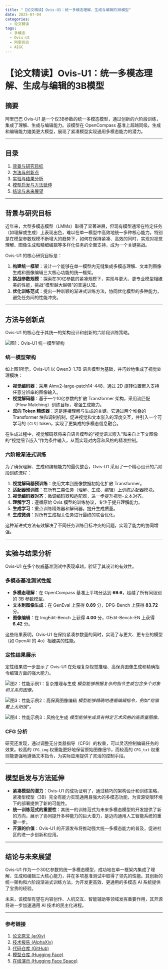 ```yaml
---
title: "【论文精读】Ovis-U1：统一多模态理解、生成与编辑的3B模型"
date: 2025-07-04
categories:
  - 论文精读
tags:
  - 多模态
  - Ovis-U1
  - 阿里巴巴
  - AIGC
---
```


# 【论文精读】Ovis-U1：统一多模态理解、生成与编辑的3B模型

## 摘要

阿里巴巴 Ovis-U1 是一个仅3B参数的统一多模态模型，通过创新的六阶段训练，集成了理解、生成与编辑能力。该模型在 OpenCompass 基准上超越同级，生成和编辑能力媲美更大模型，展现了紧凑模型实现通用多模态能力的潜力。

---

## 目录

1. [背景与研究目标](#背景与研究目标)  
2. [方法与创新点](#方法与创新点)  
3. [实验与结果分析](#实验与结果分析)  
4. [模型启发与方法延伸](#模型启发与方法延伸)  
5. [结论与未来展望](#结论与未来展望)

---

## 背景与研究目标

近年来，大型多模态模型（LMMs）取得了显著进展，但现有模型通常在特定任务（如理解或生成）上表现出色，难以在单一模型中高效地统一多种核心能力。特别是在模型参数规模不断增大的趋势下，如何在保持紧凑、高效的同时，实现对视觉理解、图像生成和精细编辑等多样化任务的全面支持，成为一个关键挑战。

Ovis-U1 的核心研究目标是：
1.  **构建统一框架**：设计一个能够在单一模型内无缝集成多模态理解、文本到图像生成和图像编辑三大核心功能的统一框架。
2.  **挑战参数规模**：探索在30亿参数的紧凑规模下，实现与更大、更专业模型相媲美的性能，挑战“模型越大越强”的普遍认知。
3.  **优化训练范式**：提出一种新颖的渐进式训练方法，协同优化模型的多种能力，避免任务间的性能冲突。

---

## 方法与创新点

Ovis-U1 的核心在于其统一的架构设计和创新的六阶段训练策略。

![图1：Ovis-U1 统一模型架构](https://paper-assets.alphaxiv.org/figures/2506.23044v1/img-0.jpeg)

### 统一模型架构

如上图1所示，Ovis-U1 以 Qwen3-1.7B 语言模型为基础，并巧妙地集成了视觉处理模块：
-   **视觉编码器**：采用 Aimv2-large-patch14-448，通过 2D 旋转位置嵌入支持任意分辨率的图像输入。
-   **视觉解码器**：基于一个10亿参数的扩散 Transformer 架构，采用流匹配（Flow Matching）训练目标，增强生成能力。
-   **双向 Token 精炼器**：这是连接理解与生成的关键。它通过两个堆叠的 Transformer 块和调制机制，促进视觉和文本嵌入的深度交互，并引入一个可学习的 `[CLS]` token，实现了更集成的多模态信息融合。

在生成过程中，视觉解码器将来自语言模型的“视觉语义嵌入”和来自上下文图像的“视觉细节嵌入”作为条件输入，从而实现对内容和风格的精准控制。

### 六阶段渐进式训练

为了确保理解、生成和编辑能力的最优整合，Ovis-U1 采用了一个精心设计的六阶段训练流程：
1.  **视觉解码器预训练**：使用文本到图像数据初始化扩散 Transformer。
2.  **适配器预训练**：在所有三类任务（理解、生成、编辑）上训练适配器模块。
3.  **视觉编码器对齐**：微调编码器和适配器，进一步提升视觉-文本对齐。
4.  **理解学习**：遵循原始 Ovis 模型的训练协议，专注于提升理解能力。
5.  **生成学习**：重点训练精炼器和解码器，提升生成质量。
6.  **生成微调**：对所有生成相关任务进行最终的联合优化。

这种渐进式方法有效解决了不同任务训练目标冲突的问题，实现了能力的协同增强。

---

## 实验与结果分析

Ovis-U1 在多个权威基准测试中表现卓越，验证了其设计的有效性。

### 多模态基准测试性能

-   **多模态理解**：在 OpenCompass 基准上平均分达到 **69.6**，超越了所有同级别的 3B 参数模型。
-   **文本到图像生成**：在 GenEval 上获得 **0.89** 分，DPG-Bench 上获得 **83.72** 分。
-   **图像编辑**：在 ImgEdit-Bench 上获得 **4.00** 分，GEdit-Bench-EN 上获得 **6.42** 分。

这些结果表明，Ovis-U1 在保持紧凑参数量的同时，实现了与更大、更专业的模型（如 OpenAI 的 4o）相媲美的性能。

### 定性结果展示

定性结果进一步显示了 Ovis-U1 在处理复杂视觉推理、高保真图像生成和精确指令编辑方面的强大能力。

![图2：性能示例1：复杂推理与生成](https://paper-assets.alphaxiv.org/figures/2506.23044v1/img-1.jpeg)
*模型能够根据复杂的指令生成包含多个对象和关系的图像。*

![图3：性能示例2：高保真图像编辑](https://paper-assets.alphaxiv.org/figures/2506.23044v1/img-2.jpeg)
*模型能够精确地遵循编辑指令，例如“给猫戴上太阳镜”。*

![图4：性能示例3：风格化生成](https://paper-assets.alphaxiv.org/figures/2506.23044v1/img-3.jpeg)
*模型能够生成具有特定艺术风格的高质量图像。*

### CFG 分析

研究还发现，通过调整无分类器指导（CFG）的权重，可以灵活控制编辑任务的效果。较高的 `CFG_img` 权重能更好地保留原始图像细节，而较高的 `CFG_txt` 权重则能更强地遵循文本指令，为实际应用提供了灵活的控制手段。

---

## 模型启发与方法延伸

-   **紧凑模型的潜力**：Ovis-U1 的成功证明了，通过精巧的架构设计和训练策略，紧凑型模型（3B）完全有能力实现通用且强大的多模态功能，为资源受限环境下的部署提供了新的可能性。
-   **统一训练范式的重要性**：其统一的训练范式为未来多模态模型的开发提供了新的方向，展示了协同提升多种能力的巨大潜力，是迈向通用人工智能系统的重要一步。
-   **开源的价值**：Ovis-U1 的开源发布将推动强大统一多模态能力的普及，促进社区的进一步创新和应用。

---

## 结论与未来展望

Ovis-U1 作为一个30亿参数的统一多模态模型，成功地在单一框架内集成了理解、生成和编辑三大核心能力，并在多项基准测试中取得了领先的性能。其创新的统一架构和六阶段渐进式训练方法，为开发更高效、更通用的多模态 AI 系统提供了宝贵的经验。

未来，该模型有望在内容创作、人机交互、智能辅助等领域发挥重要作用，其开源将进一步加速通用 AI 技术的民主化进程。

---

### 参考链接

1.  [论文原文 (arXiv)](https://arxiv.org/abs/2506.23044)
2.  [技术报告 (AlphaXiv)](https://alphaxiv.org/abs/2506.23044)
3.  [代码仓库 (GitHub)](https://github.com/AIDC-AI/Ovis-U1)
4.  [模型仓库 (Hugging Face)](https://huggingface.co/AIDC-AI/Ovis-U1-3B)
5.  [在线演示 (Hugging Face Space)](https://huggingface.co/spaces/AIDC-AI/Ovis-U1-3B)
